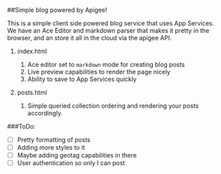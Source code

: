 ##Simple blog powered by Apigee!

This is a simple client side powered blog service that uses App Services. We have an Ace Editor and markdown parser that makes it pretty in the browser, and an store it all in the cloud via the apigee API.

1. index.html
    1. Ace editor set to `markdown` mode for creating blog posts
    2. Live preview capabilities to render the page nicely
    3. Ability to save to App Services quickly

2. posts.html
    1. Simple queried collection ordering and rendering your posts accordingly.


###ToDo:

- [ ] Pretty formatting of posts
- [ ] Adding more styles to it
- [ ] Maybe adding geotag capabilities in there
- [ ] User authentication so only I can post
